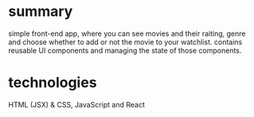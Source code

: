 # summary
simple front-end app, where you can see movies and their raiting, genre and choose whether to add or not the movie to your watchlist.
contains reusable UI components and managing the state of those components.

# technologies
HTML (JSX) & CSS, JavaScript and React
